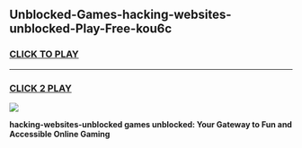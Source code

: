 
## Unblocked-Games-hacking-websites-unblocked-Play-Free-kou6c
<h3>
<a href="https://premium76.site?title=hacking-websites-unblocked&ref=15A">CLICK TO PLAY</a></h3>
<hr>

<h3>
<a href="https://premium76.site?title=hacking-websites-unblocked&ref=15A">CLICK 2 PLAY</a>
  
</h3>

<a href="https://premium76.site?title=hacking-websites-unblocked&ref=15A"><img src="https://clearcache.store/games.png"></a>


**hacking-websites-unblocked games unblocked: Your Gateway to Fun and Accessible Online Gaming**

